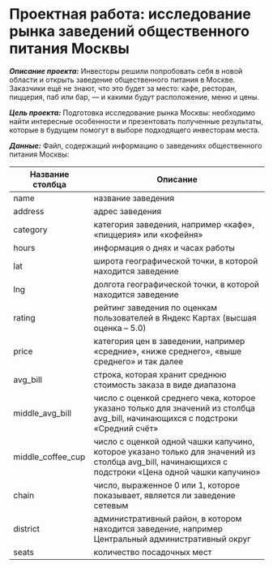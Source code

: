 # Проектная работа: исследование рынка заведений общественного питания Москвы
***Описание проекта:*** Инвесторы решили попробовать себя в новой области и открыть заведение общественного питания в Москве. Заказчики ещё не знают, что это будет за место: кафе, ресторан, пиццерия, паб или бар, — и какими будут расположение, меню и цены.

***Цель проекта:*** Подготовка исследование рынка Москвы: необходимо найти интересные особенности и презентовать полученные результаты, которые в будущем помогут в выборе подходящего инвесторам места.

***Данные:*** Файл, содержащий информацию о заведениях общественного питания Москвы:

<table>
<thead>
<tr>
<th>Название столбца</th>
<th>Описание</th>
</tr>
</thead>
<tbody>
<tr>
<td>name</td>
<td>название заведения</td>
</tr>
<tr>
<td>address</td>
<td>адрес заведения</td>
</tr>
<tr>
<td>category</td>
<td>категория заведения, например «кафе», «пиццерия» или «кофейня»</td>
</tr>
<tr>
<td>hours</td>
<td>информация о днях и часах работы</td>
</tr>
<tr>
<td>lat</td>
<td>широта географической точки, в которой находится заведение</td>
</tr>
<tr>
<td>lng</td>
<td>долгота географической точки, в которой находится заведение</td>
</tr>
<tr>
<td>rating</td>
<td>рейтинг заведения по оценкам пользователей в Яндекс Картах (высшая оценка – 5.0)</td>
</tr>
<tr>
<td>price</td>
<td>категория цен в заведении, например «средние», «ниже среднего», «выше среднего» и так далее</td>
</tr>
<tr>
<td>avg_bill</td>
<td>строка, которая хранит среднюю стоимость заказа в виде диапазона</td>
</tr>
<tr>
<td>middle_avg_bill</td>
<td>число с оценкой среднего чека, которое указано только для значений из столбца avg_bill, начинающихся с подстроки «Средний счёт»</td>
</tr>
<tr>
<td>middle_coffee_cup</td>
<td>число с оценкой одной чашки капучино, которое указано только для значений из столбца avg_bill, начинающихся с подстроки «Цена одной чашки капучино»</td>
</tr>
<tr>
<td>chain</td>
<td>число, выраженное 0 или 1, которое показывает, является ли заведение сетевым</td>
</tr>
<tr>
<td>district</td>
<td>административный район, в котором находится заведение, например Центральный административный округ</td>
</tr>
<tr>
<td>seats</td>
<td>количество посадочных мест</td>
</tr>
</tbody>
</table>
